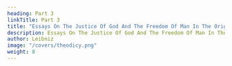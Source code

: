 ```yaml
---
heading: Part 3
linkTitle: Part 3
title: "Essays On The Justice Of God And The Freedom Of Man In The Origin Of Evil"
description: Essays On The Justice Of God And The Freedom Of Man In The Origin Of Evil
author: Leibniz
image: "/covers/theodicy.png"
weight: 8
---
```


